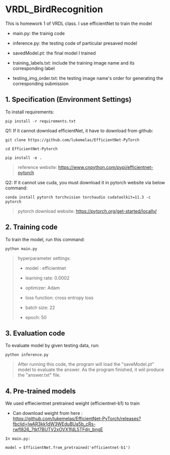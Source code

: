 # VRDL_BirdRecognition
This is homework 1 of VRDL class. I use efficientNet to train the model

* main.py: the trainig code

* inference.py: the testing code of particular presaved model
 
* savedModel.pt: the final model I trained 

* training_labels.txt: include the training image name and its corresponding label

* testing_img_order.txt: the testing image name's order for generating the corresponding submission


## 1. Specification (Environment Settings)
To install requirements:
```
pip install -r requirements.txt
```


Q1: If it cannot download efficientNet, it have to download from github:

```
git clone https://github.com/lukemelas/EfficientNet-PyTorch

cd EfficientNet-Pytorch

pip install -e .
```

> reference website: https://www.cnpython.com/pypi/efficientnet-pytorch

Q2: If it cannot use cuda, you must download it in pytorch website via below command:

```
conda install pytorch torchvision torchaudio cudatoolkit=11.3 -c pytorch
```

> pytorch download website: https://pytorch.org/get-started/locally/

## 2. Training code
To train the model, run this command:
```
python main.py
```

> hyperparameter settings:
>    
>    - model : efficientnet
>    
>    - learning rate: 0.0002
>    
>    - optimizer: Adam
>      
>    - loss function: cross entropy loss
>    
>    - batch size: 22
>    
>    - epoch: 50 

## 3. Evaluation code
To evaluate model by given testing data, run:
```
python inference.py
```
> After running this code, the program will load the "saveModel.pt" model to evaluate the answer. As the program finished, it wiil produce the "answer.txt" file.

## 4. Pre-trained models
We used effiecientnet pretrained weight (efficientnet-b1) to train
- Can download weight from here : https://github.com/lukemelas/EfficientNet-PyTorch/releases?fbclid=IwAR3kk1dW3WEduBUa5b_cRs-rwfI826_7tkf7BUTV2xOVX1fdL5TFdn_bngE
```
In main.py:

model = EfficientNet.from_pretrained('efficientnet-b1')
```
